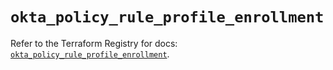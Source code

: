# `okta_policy_rule_profile_enrollment`

Refer to the Terraform Registry for docs: [`okta_policy_rule_profile_enrollment`](https://registry.terraform.io/providers/okta/okta/4.19.0/docs/resources/policy_rule_profile_enrollment).
